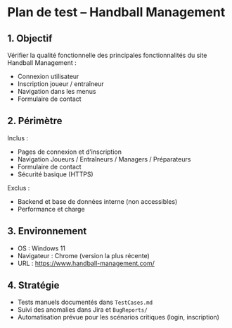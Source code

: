 # Plan de test – Handball Management

## 1. Objectif
Vérifier la qualité fonctionnelle des principales fonctionnalités du site Handball Management :
- Connexion utilisateur
- Inscription joueur / entraîneur
- Navigation dans les menus
- Formulaire de contact

## 2. Périmètre
Inclus :
- Pages de connexion et d’inscription
- Navigation Joueurs / Entraîneurs / Managers / Préparateurs
- Formulaire de contact
- Sécurité basique (HTTPS)

Exclus :
- Backend et base de données interne (non accessibles)
- Performance et charge

## 3. Environnement
- OS : Windows 11
- Navigateur : Chrome (version la plus récente)
- URL : https://www.handball-management.com/

## 4. Stratégie
- Tests manuels documentés dans `TestCases.md`
- Suivi des anomalies dans Jira et `BugReports/`
- Automatisation prévue pour les scénarios critiques (login, inscription)
